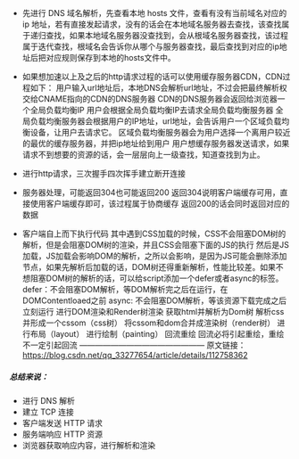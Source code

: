 - 先进行 DNS 域名解析，先查看本地 hosts 文件，查看有没有当前域名对应的 ip 地址，若有直接发起请求，没有的话会在本地域名服务器去查找，该查找属于递归查找，如果本地域名服务器没查找到，会从根域名服务器查找，该过程属于迭代查找，根域名会告诉你从哪个与服务器查找，最后查找到对应的ip地址后把对应规则保存到本地的hosts文件中。

- 如果想加速以上及之后的http请求过程的话可以使用缓存服务器CDN，CDN过程如下：
  用户输入url地址后，本地DNS会解析url地址，不过会把最终解析权交给CNAME指向的CDN的DNS服务器
  CDN的DNS服务器会返回给浏览器一个全局负载均衡IP
  用户会根据全局负载均衡IP去请求全局负载均衡服务器
  全局负载均衡服务器会根据用户的IP地址，url地址，会告诉用户一个区域负载均衡设备，让用户去请求它。
  区域负载均衡服务器会为用户选择一个离用户较近的最优的缓存服务器，并把ip地址给到用户
  用户想缓存服务器发送请求，如果请求不到想要的资源的话，会一层层向上一级查找，知道查找到为止。
- 进行http请求，三次握手四次挥手建立断开连接
- 服务器处理，可能返回304也可能返回200
  返回304说明客户端缓存可用，直接使用客户端缓存即可，该过程属于协商缓存
  返回200的话会同时返回对应的数据
- 客户端自上而下执行代码
  其中遇到CSS加载的时候，CSS不会阻塞DOM树的解析，但是会阻塞DOM树的渲染，并且CSS会阻塞下面的JS的执行
  然后是JS加载，JS加载会影响DOM的解析，之所以会影响，是因为JS可能会删除添加节点，如果先解析后加载的话，DOM树还得重新解析，性能比较差。如果不想阻塞DOM树的解析的话，可以给script添加一个defer或者async的标签。
  defer：不会阻塞DOM解析，等DOM解析完之后在运行，在DOMContentloaed之前
  async: 不会阻塞DOM解析，等该资源下载完成之后立刻运行
  进行DOM渲染和Render树渲染
  获取html并解析为Dom树
  解析css并形成一个cssom（css树）
  将cssom和dom合并成渲染树（render树）
  进行布局（layout）
  进行绘制（painting）
  回流重绘
  回流必将引起重绘，重绘不一定引起回流
  ————————————————
  原文链接：https://blog.csdn.net/qq_33277654/article/details/112758362



##### 总结来说：

- 进行 DNS 解析
- 建立 TCP 连接
- 客户端发送 HTTP 请求
- 服务端响应 HTTP 资源
- 浏览器获取响应内容，进行解析和渲染



